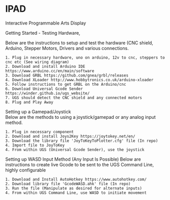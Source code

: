 # IPAD
Interactive Programmable Arts Display


Getting Started - Testing Hardware,

  Below are the instructions to setup and test the hardware (CNC shield, Arduino, Stepper Motors, Drivers and various connections.

    1. Plug in necessary hardware, uno on arduino, 12v to cnc, steppers to cnc etc (See wiring diagram)
    2. Download and install Arduino IDE https://www.arduino.cc/en/main/software
    3. Download GRBL https://github.com/gnea/grbl/releases
    4. Download XLoader http://www.hobbytronics.co.uk/arduino-xloader
    5. Follow instructions to get GRBL on the Arduino/cnc
    6. Download Universal Gcode Sender https://winder.github.io/ugs_website/
    7. UGS should detect the CNC shield and any connected motors
    8. Plug and Play Away
    
    
Setting up a Gamepad/Joystick   
  Below are the methods to using a joystick/gamepad or any analog input method.
 
    1. Plug in necessary component
    2. Download and install Joys2Key https://joytokey.net/en/
    3. Download the library file 'JoyToKeyToPlotter.cfg' file (In repo)
    4. Import file to JoyToKey
    4. From within UGS (Universal Gcode Sender), use the joystick 


Setting up WASD Input Method (Any Input Is Possible)
  Below are instructions to create live Gcode to be sent to the UGS Command Line, highly configurable
  
    1. Download and Install AutoHotkey https://www.autohotkey.com/
    2. Download library file 'GcodeWASD.ahk' file (In repo)
    3. Run the file (Manipulate as desired for alternate inputs)
    4. From within UGS Command Line, use WASD to initiate movement
